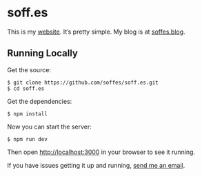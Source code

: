 # soff.es

This is my [website](https://soff.es). It’s pretty simple. My blog is at [soffes.blog](https://soffes.blog).

## Running Locally

Get the source:

    $ git clone https://github.com/soffes/soff.es.git
    $ cd soff.es

Get the dependencies:

    $ npm install

Now you can start the server:

    $ npm run dev

Then open <http://localhost:3000> in your browser to see it running.

If you have issues getting it up and running, [send me an email](mailto:sam@soff.es).
